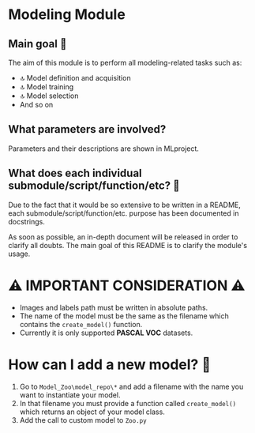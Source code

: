 # Modeling Module
## Main goal :goal_net:
The aim of this module is to perform all modeling-related tasks such as:
- :top: Model definition and acquisition
- :top: Model training
- :top:  Model selection
- And so on

## What parameters are involved? 
Parameters and their descriptions are shown in MLproject.

## What does each individual submodule/script/function/etc? :frowning_person:
Due to the fact that it would be so extensive to be written in a README,
each submodule/script/function/etc. purpose has been documented in docstrings.

As soon as possible, an in-depth document will be released in order to clarify
all doubts. The main goal of this README is to clarify the module's usage.

# :warning: IMPORTANT CONSIDERATION :warning:
- Images and labels path must be written in absolute paths. 
- The name of the model must be the same as the filename which contains the `create_model()`
  function.
- Currently it is only supported **PASCAL VOC** datasets.

# How can I add a new model? :thinking:
1. Go to `Model_Zoo\model_repo\*` and add a filename with the name you
want to instantiate your model. 
2. In that filename you must provide a function called `create_model()`
   which returns an object of your model class.
3. Add the call to custom model to `Zoo.py`
